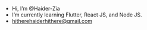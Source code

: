 - Hi, I’m @Haider-Zia
- I’m currently learning Flutter, React JS, and Node JS.
- hitherehaiderhithere@gmail.com

